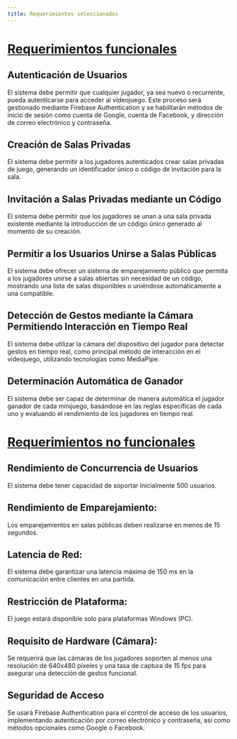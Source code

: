 ```yaml
---
title: Requerimientos seleccionados
---
```

<h1><u>Requerimientos funcionales</u></h1>


<h2>Autenticación de Usuarios</h2>
<p>El sistema debe permitir que cualquier jugador, ya sea nuevo o recurrente, pueda autenticarse para acceder al videojuego.  Este proceso será gestionado mediante Firebase Authentication y se habilitarán métodos de inicio de sesión como cuenta de Google, cuenta de Facebook, y dirección de correo electrónico y contraseña.</p>
<h2>Creación de Salas Privadas</h2>
<p>El sistema debe permitir a los jugadores autenticados crear salas privadas de juego, generando un identificador único o código de invitación para la sala.</p>
<h2>Invitación a Salas Privadas mediante un Código</h2>
<p>El sistema debe permitir que los jugadores se unan a una sala privada existente mediante la introducción de un código único generado al momento de su creación.</p>
<h2>Permitir a los Usuarios Unirse a Salas Públicas</h2>
<p>El sistema debe ofrecer un sistema de emparejamiento público que permita a los jugadores unirse a salas abiertas sin necesidad de un código, mostrando una lista de salas disponibles o uniéndose automáticamente a una compatible.</p>
<h2>Detección de Gestos mediante la Cámara Permitiendo Interacción en Tiempo Real</h2>
<p>El sistema debe utilizar la cámara del dispositivo del jugador para detectar gestos en tiempo real, como principal método de interacción en el videojuego, utilizando tecnologías como MediaPipe.</p>
<h2>Determinación Automática de Ganador</h2>
<p>El sistema debe ser capaz de determinar de manera automática el jugador ganador de cada minijuego, basándose en las reglas específicas de cada uno y evaluando el rendimiento de los jugadores en tiempo real.</p>

<h1><u>Requerimientos no funcionales</u></h1>

<h2>Rendimiento de Concurrencia de Usuarios</h2>
<p>El sistema debe tener capacidad de soportar inicialmente 500 usuarios.</p>
<h2>Rendimiento de Emparejamiento:</h2>
<p>Los emparejamientos en salas públicas deben realizarse en menos de 15 segundos.</p>
<h2>Latencia de Red:</h2>
<p>El sistema debe garantizar una latencia máxima de 150 ms en la comunicación entre clientes en una partida.</p>
<h2>Restricción de Plataforma:</h2>
<p>El juego estará disponible solo para plataformas Windows (PC).</p>
<h2>Requisito de Hardware (Cámara):</h2>
<p>Se requerirá que las cámaras de los jugadores soporten al menos una resolución de 640x480 píxeles y una tasa de captura de 15 fps para asegurar una detección de gestos funcional.</p>
<h2>Seguridad de Acceso</h2>
<p>Se usará Firebase Authentication para el control de acceso de los usuarios, implementando autenticación por correo electrónico y contraseña, así como métodos opcionales como Google o Facebook.</p>